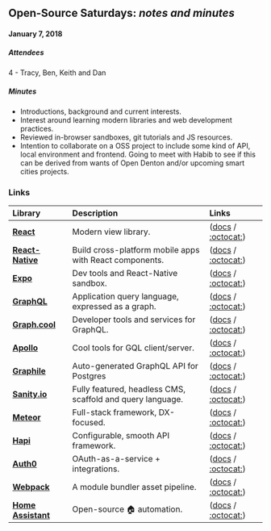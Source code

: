## Open-Source Saturdays: _notes and minutes_

#### January 7, 2018

##### Attendees

4 - Tracy, Ben, Keith and Dan

##### _Minutes_

* Introductions, background and current interests.
* Interest around learning modern libraries and web development practices.
* Reviewed in-browser sandboxes, git tutorials and JS resources.
* Intention to collaborate on a OSS project to include some kind of API, local environment and frontend.
  Going to meet with Habib to see if this can be derived from wants of Open Denton and/or upcoming
  smart cities projects.

### Links

| Library              | Description                                                | Links                                                                                                                               |
| :------------------- | :--------------------------------------------------------- | :---------------------------------------------------------------------------------------------------------------------------------- |
| **[React]**          | Modern view library.                                       | ([docs](https://reactjs.org/docs/hello-world.html) / [:octocat:](https://github.com/facebook/react/))                               |
| **[React-Native]**   | Build cross-platform mobile apps with React components.    | ([docs](https://facebook.github.io/react-native/docs/getting-started.html) / [:octocat:](https://github.com/facebook/react-native)) |
| **[Expo]**           | Dev tools and React-Native sandbox.                        | ([docs](https://docs.expo.io) / [:octocat:](https://github.com/expo/expo))                                                          |
| **[GraphQL]**        | Application query language, expressed as a graph.          | ([docs](http://graphql.org/learn/) / [:octocat:](https://github.com/graphql/graphql-js))                                            |
| **[Graph.cool]**     | Developer tools and services for GraphQL.                  | ([docs](http://www.graph.cool/docs) / [:octocat:](https://github.com/graphcool))                                                    |
| **[Apollo]**         | Cool tools for GQL client/server.                          | ([docs](https://www.apollographql.com/docs/) / [:octocat:](https://github.com/apollographql))                                       |
| **[Graphile]**       | Auto-generated GraphQL API for Postgres                    | ([docs](https://www.graphile.org/postgraphile/introduction/) / [:octocat:](https://github.com/postgraphql/postgraphql))             |
| **[Sanity.io]**      | Fully featured, headless CMS, scaffold and query language. | ([docs](https://www.sanity.io/docs/introduction/getting-started) / [:octocat:](https://github.com/sanity-io/sanity))                |
| **[Meteor]**         | Full-stack framework, DX-focused.                          | ([docs](http://docs.meteor.com) / [:octocat:](https://github.com/meteor/meteor))                                                    |
| **[Hapi]**           | Configurable, smooth API framework.                        | ([docs](https://hapijs.com/api) / [:octocat:](https://github.com/hapijs/hapi))                                                      |
| **[Auth0]**          | OAuth-as-a-service + integrations.                         | ([docs](https://auth0.com/docs) / [:octocat:](https://github.com/auth0))                                                            |
| **[Webpack]**        | A module bundler asset pipeline.                           | ([docs](https://webpack.js.org/concepts/) / [:octocat:](https://github.com/webpack/webpack))                                        |
| **[Home Assistant]** | Open-source :house: automation.                            | ([docs](https://home-assistant.io/docs/) / [:octocat:](https://github.com/home-assistant/home-assistant))                           |

[React]: https://reactjs.org/
[React-native]: https://facebook.github.io/react-native/
[Expo]: https://expo.io/
[Graphql]: http://graphql.org/
[Graph.cool]: http://www.graph.cool/
[Apollo]: https://www.apollographql.com/
[Graphile]: https://www.graphile.org/
[Sanity.io]: https://www.sanity.io/
[Meteor]: https://www.meteor.com/
[Hapi]: https://hapijs.com/
[Auth0]: https://auth0.com/
[Webpack]: https://webpack.js.org/
[Home assistant]: https://home-assistant.io/
